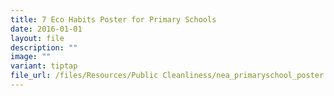 ```yaml
---
title: 7 Eco Habits Poster for Primary Schools
date: 2016-01-01
layout: file
description: ""
image: ""
variant: tiptap
file_url: /files/Resources/Public Cleanliness/nea_primaryschool_poster.pdf
---
```

